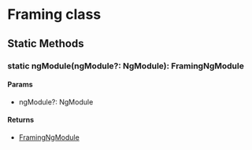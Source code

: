 # Framing class

## Static Methods

### static ngModule(ngModule?: NgModule): FramingNgModule

#### Params

* ngModule?: NgModule

#### Returns

* [FramingNgModule](framing-ng-modle-class.md)
